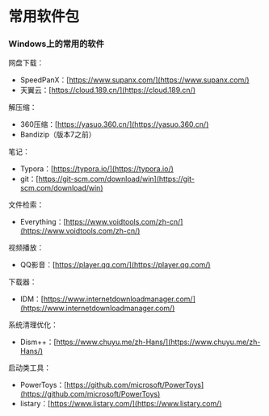 # 常用软件包 

### Windows上的常用的软件

网盘下载：

- SpeedPanX：[https://www.supanx.com/](https://www.supanx.com/)
- 天翼云：[https://cloud.189.cn/](https://cloud.189.cn/)

解压缩：

- 360压缩：[https://yasuo.360.cn/](https://yasuo.360.cn/)
- Bandizip（版本7之前）

笔记：

- Typora：[https://typora.io/](https://typora.io/)
- git：[https://git-scm.com/download/win](https://git-scm.com/download/win)

文件检索：

- Everything：[https://www.voidtools.com/zh-cn/](https://www.voidtools.com/zh-cn/)

视频播放：

- QQ影音：[https://player.qq.com/](https://player.qq.com/)

下载器：

- IDM：[https://www.internetdownloadmanager.com/](https://www.internetdownloadmanager.com/)

系统清理优化：

- Dism++：[https://www.chuyu.me/zh-Hans/](https://www.chuyu.me/zh-Hans/)

启动类工具：

- PowerToys：[https://github.com/microsoft/PowerToys](https://github.com/microsoft/PowerToys)
- listary：[https://www.listary.com/](https://www.listary.com/)

